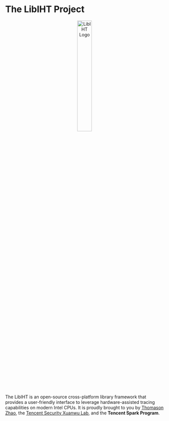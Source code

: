 # The LibIHT Project

<p align="center">
   <img src="https://i.imgur.com/cfDy4xQ.png" style="width: 30%;" alt="LibIHT Logo"/>
</p>

The LibIHT is an open-source cross-platform library framework that provides a
user-friendly interface
to leverage hardware-assisted tracing capabilities on modern Intel CPUs. It is
proudly brought to you by [Thomason Zhao](https://github.com/ThomasonZhao), the
[Tencent Security Xuanwu Lab](https://xlab.tencent.com/en/), and the
**Tencent Spark Program**.
